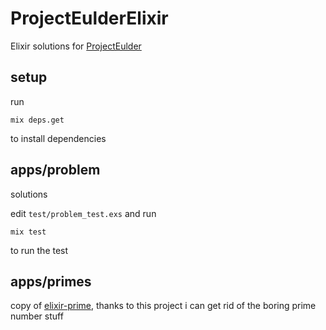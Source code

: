 # ProjectEulderElixir

Elixir solutions for [ProjectEulder](https://projecteuler.net/)

## setup
run

    mix deps.get

to install dependencies

## apps/problem
solutions

edit `test/problem_test.exs` and run

    mix test

to run the test

## apps/primes
copy of [elixir-prime](https://github.com/ewildgoose/elixir-primes), thanks to this project i can get rid of the boring prime number stuff




